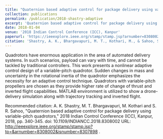 ```yaml
---
title: "Quaternion based adaptive control for package delivery using variable-pitch quadrotors"
collection: publications
permalink: /publication/2018-shastry-adaptive
excerpt: 'Quaternion based adaptive control for package delivery using variable-pitch quadrotors'
date: 2018-01-04
venue: '2018 Indian Control Conference (ICC), Kanpur'
paperurl: 'https://ieeexplore.ieee.org/stamp/stamp.jsp?arnumber=8308002'
citation: 'Shastry, A. K., Bhargavapuri, M. T., Kothari, M., & Sahoo, S. R. (2018, January). &quot;Quaternion based adaptive control for package delivery using variable-pitch quadrotors.&quot; <i> in Proceedings of the 2018 IEEE Indian Control Conference (ICC) </i>.(pp. 340-345), doi: 10.1109/INDIANCC.2018.8308002.'
---
```

Quadrotors have enormous application in the area of automated delivery systems. In such scenarios, payload can vary with time, and cannot be tackled by traditional controllers. This work presents a nonlinear adaptive control design of a variable-pitch quadrotor. Sudden changes in mass and uncertainty in the rotational inertia of the quadrotor emphasizes the necessity for an adaptive control technique. Quadrotors with variable-pitch propellers are chosen as they provide higher rate of change of thrust and inverted flight capabilities. MATLAB environment is utilized to show a drone-delivery simulation along with trajectory tracking and inverted flight.

Recommended citation: A. K. Shastry, M. T. Bhargavapuri, M. Kothari and S. R. Sahoo, "Quaternion based adaptive control for package delivery using variable-pitch quadrotors," 2018 Indian Control Conference (ICC), Kanpur, 2018, pp. 340-345.
doi: 10.1109/INDIANCC.2018.8308002
URL: http://ieeexplore.ieee.org/stamp/stamp.jsp?tp=&arnumber=8308002&isnumber=8307898
.
